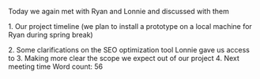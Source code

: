 <!DOCTYPE html>
<html>
<body>
<p> 
  Today we again met with Ryan and Lonnie and discussed with them <p>
 1. Our project timeline (we plan to install a prototype on a local machine for Ryan during spring break)<p>
 2. Some clarifications on the SEO optimization tool Lonnie gave us access to
 3. Making more clear the scope we expect out of our project
 4. Next meeting time
Word count: 56
  </p>
</body>
</html>
